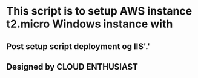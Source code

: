 # This script is to setup AWS instance t2.micro Windows instance with 
## Post setup script deployment og IIS'.'

## Designed by CLOUD ENTHUSIAST  
